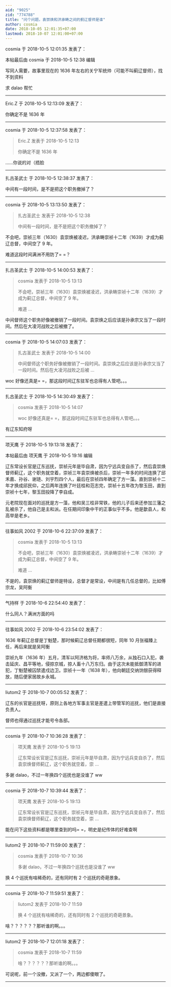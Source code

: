 ```yaml
---
aid: "9025"
zid: "774788"
title: "问个问题，袁崇焕和洪承畴之间的蓟辽督师是谁"
author: cosmia
date: 2018-10-05 12:01:35+07:00
lastmod: 2018-10-07 12:01:00+07:00
---
```


cosmia 于 2018-10-5 12:01:35 发表了：

本帖最后由 cosmia 于 2018-10-5 12:38 编辑

写同人需要，故事里现在的 1636 年左右的关宁军统帅（可能不叫蓟辽督师），找不到资料

求 dalao 帮忙

---

Eric.Z 于 2018-10-5 12:13:09 发表了：

你确定不是 1636 年

---

cosmia 于 2018-10-5 12:37:58 发表了：

> Eric.Z 发表于 2018-10-5 12:13
>
> 你确定不是 1636 年

......你说的对（捂脸

---

扎古圣武士 于 2018-10-5 12:38:37 发表了：

中间有一段时间，是不是把这个职务撤掉了？

---

cosmia 于 2018-10-5 13:13:50 发表了：

> 扎古圣武士 发表于 2018-10-5 12:38
>
> 中间有一段时间，是不是把这个职务撤掉了？

不会吧，崇祯三年（1630）袁崇焕被凌迟，洪承畴崇祯十二年（1639）才成为蓟辽总督，中间空了 9 年。

难道这段时间满洲不用防了= =？

---

扎古圣武士 于 2018-10-5 14:00:53 发表了：

> cosmia 发表于 2018-10-5 13:13
>
> 不会吧，崇祯三年（1630）袁崇焕被凌迟，洪承畴崇祯十二年（1639）才成为蓟辽总督，中间空了 9 年。
>
> 难道 ...

中间督师这个职务好像被撤销了一段时间。袁崇焕之后应该是孙承宗又当了一段时间。然后在大凌河战败之后被撤了。

---

cosmia 于 2018-10-5 14:07:03 发表了：

> 扎古圣武士 发表于 2018-10-5 14:00
>
> 中间督师这个职务好像被撤销了一段时间。袁崇焕之后应该是孙承宗又当了一段时间。然后在大凌河战败之后被 ...

woc 好像还真是= =，那这段时间辽东驻军也总得有人管吧。。。

---

扎古圣武士 于 2018-10-5 14:30:49 发表了：

> cosmia 发表于 2018-10-5 14:07
>
> woc 好像还真是= =，那这段时间辽东驻军也总得有人管吧。。。

有辽东知府呀

---

项天鹰 于 2018-10-5 19:13:18 发表了：

本帖最后由 项天鹰 于 2018-10-5 19:16 编辑

辽东常设长官是辽东巡抚，崇祯元年是毕自肃，因为宁远兵变自杀了，然后袁崇焕督师蓟辽，这个职务就空着，崇祯三年袁崇焕被杀后，崇祯一年多的时间连换了邱禾嘉、孙谷、谢琏、刘宇烈四个人，最后在崇祯四年确定了方一藻。直到崇祯十二年才换成邱民仰，之后两年连换了叶廷桂和范志完，崇祯十五年改为黎玉田，直到崇祯十七年，黎玉田投降了李自成。

元老院现在面对的巡抚是方一藻，他和吴三桂非常铁，他的儿子后来还参加三藩之乱被杀了，他自己是主和派。在任期间印象中干的正事似乎不多。他是歙县人，和高举是老乡。

---

往事如风 2002 于 2018-10-6 22:37:09 发表了：

> cosmia 发表于 2018-10-5 13:13
>
> 不会吧，崇祯三年（1630）袁崇焕被凌迟，洪承畴崇祯十二年（1639）才成为蓟辽总督，中间空了 9 年。
>
> 难道 ...

不是的，袁崇焕的蓟辽督师是特设，总督才是常设，中间是有几任总督的，比如傅宗龙，吴阿衡

---

气持样 于 2018-10-6 22:54:40 发表了：

什么同人？满洲方面的吗

---

往事如风 2002 于 2018-10-6 23:54:02 发表了：

1636 年蓟辽总督是丁魁楚，那时候蓟辽总督任期都很短，同年 10 月张福臻上任，再后来就是吴阿衡

崇祯九年（1636 年）五月，清军以阿济格为将，率师八万余，从独石口入犯，袭击延庆、昌平等地，侵掠京城，掠人畜十八万东归。由于这次未能抵御清军的进犯，丁魁楚被囚禁遣戍边卫。崇祯十一年（1638 年），他向朝廷交纳饷银获得释放，随后便家居故乡永城。

---

liutom2 于 2018-10-7 00:05:52 发表了：

辽东的长官是巡抚呀，原则上各地方军事主官是差遣上带管军的巡抚，他们是直接负责人。

督师也得通过巡抚才能号令各部。

---

cosmia 于 2018-10-7 10:36:28 发表了：

> 项天鹰 发表于 2018-10-5 19:13
>
> 辽东常设长官是辽东巡抚，崇祯元年是毕自肃，因为宁远兵变自杀了，然后袁崇焕督师蓟辽，这个职务就空着，崇 ...

多谢 dalao，不过一年换四个巡抚也是没谁了 ww

---

cosmia 于 2018-10-7 10:39:44 发表了：

> 项天鹰 发表于 2018-10-5 19:13
>
> 辽东常设长官是辽东巡抚，崇祯元年是毕自肃，因为宁远兵变自杀了，然后袁崇焕督师蓟辽，这个职务就空着，崇 ...

能在问下这些资料都是哪里查到的吗= =，明史是纪传体的好难查啊

---

liutom2 于 2018-10-7 11:59:00 发表了：

> cosmia 发表于 2018-10-7 10:36
>
> 多谢 dalao，不过一年换四个巡抚也是没谁了 ww

换 4 个巡抚有啥稀奇的，还有同时有 2 个巡抚的奇葩景象。

---

cosmia 于 2018-10-7 11:59:51 发表了：

> liutom2 发表于 2018-10-7 11:59
>
> 换 4 个巡抚有啥稀奇的，还有同时有 2 个巡抚的奇葩景象。

啥？？？？？？那听谁的啊。。。

---

liutom2 于 2018-10-7 12:01:18 发表了：

> cosmia 发表于 2018-10-7 11:59
>
> 啥？？？？？？那听谁的啊。。。

可说呢，前一个没撤，又派了一个，两边都傻眼了。

---
